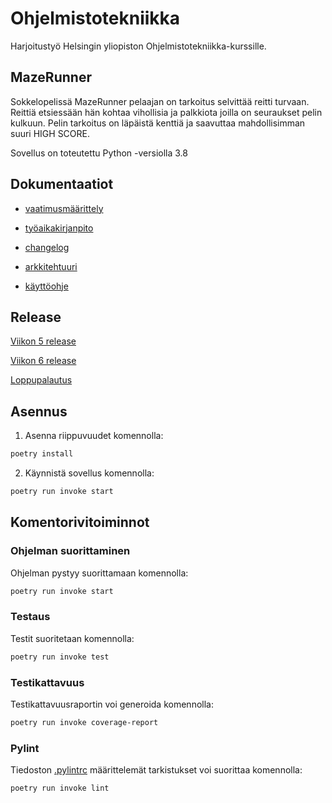# Ohjelmistotekniikka

Harjoitustyö Helsingin yliopiston Ohjelmistotekniikka-kurssille.

## MazeRunner

Sokkelopelissä MazeRunner pelaajan on tarkoitus selvittää reitti turvaan. Reittiä etsiessään hän kohtaa vihollisia ja palkkiota joilla on seuraukset pelin kulkuun. Pelin tarkoitus on läpäistä kenttiä ja saavuttaa mahdollisimman suuri HIGH SCORE.

Sovellus on toteutettu Python -versiolla 3.8

## Dokumentaatiot

* [vaatimusmäärittely](https://github.com/tuovinenemma/ot-harjoitustyo2022/blob/master/dokumentaatio/vaatimusmaarittely.md)

* [työaikakirjanpito](https://github.com/tuovinenemma/ot-harjoitustyo2022/blob/master/dokumentaatio/tuntikirjanpito.md)

* [changelog](https://github.com/tuovinenemma/ot-harjoitustyo2022/blob/master/dokumentaatio/changelog.md)

* [arkkitehtuuri](https://github.com/tuovinenemma/ot-harjoitustyo2022/blob/master/dokumentaatio/arkkitehtuuri.md)

* [käyttöohje](https://github.com/tuovinenemma/ot-harjoitustyo2022/blob/master/dokumentaatio/kayttoohje.md)

## Release

[Viikon 5 release](https://github.com/tuovinenemma/ot-harjoitustyo2022/releases/tag/viikko5)

[Viikon 6 release](https://github.com/tuovinenemma/ot-harjoitustyo2022/releases/tag/viikko6)

[Loppupalautus](https://github.com/tuovinenemma/ot-harjoitustyo2022/releases/tag/loppupalautus)


## Asennus

1. Asenna riippuvuudet komennolla:

```bash
poetry install
```

2. Käynnistä sovellus komennolla:

```bash
poetry run invoke start
```

## Komentorivitoiminnot

### Ohjelman suorittaminen

Ohjelman pystyy suorittamaan komennolla:

```bash
poetry run invoke start
```

### Testaus

Testit suoritetaan komennolla:

```bash
poetry run invoke test
```

### Testikattavuus

Testikattavuusraportin voi generoida komennolla:

```bash
poetry run invoke coverage-report
```

### Pylint

Tiedoston [.pylintrc](https://github.com/tuovinenemma/ot-harjoitustyo2022/blob/master/project/.pylintrc) määrittelemät tarkistukset voi suorittaa komennolla:

```bash
poetry run invoke lint
```
